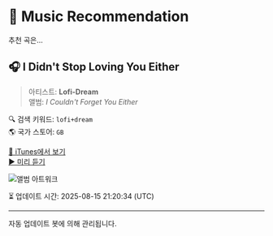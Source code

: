 
# 🎵 Music Recommendation

추천 곡은...

## 🎧 I Didn't Stop Loving You Either  
> 아티스트: **Lofi-Dream**  
> 앨범: _I Couldn't Forget You Either_  

🔍 검색 키워드: `lofi+dream`  
🌎 국가 스토어: `GB`

[🔗 iTunes에서 보기](https://music.apple.com/gb/album/i-didnt-stop-loving-you-either/1821271201?i=1821271206&uo=4)  
[▶️ 미리 듣기](https://audio-ssl.itunes.apple.com/itunes-assets/AudioPreview221/v4/7b/06/89/7b0689b5-005a-c718-2b98-46ff0919bae5/mzaf_2556042147475788344.plus.aac.p.m4a)

![앨범 아트워크](https://is1-ssl.mzstatic.com/image/thumb/Music221/v4/3f/f6/4a/3ff64a4b-cbd6-9589-2046-4f7590d19289/R0003E00002757.jpg/100x100bb.jpg)

⏳ 업데이트 시간: 2025-08-15 21:20:34 (UTC)

---
자동 업데이트 봇에 의해 관리됩니다.
